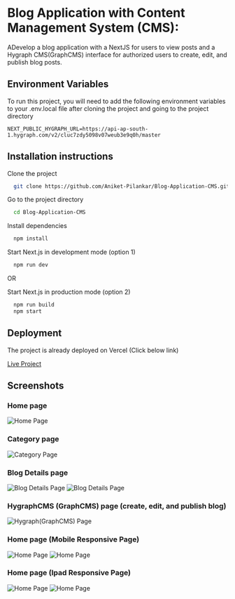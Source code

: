 
# Blog Application with Content Management System (CMS):

ADevelop a blog application with a NextJS for users to view posts and a Hygraph CMS(GraphCMS) interface for authorized users to create, edit, and publish blog posts.


## Environment Variables

To run this project, you will need to add the following environment variables to your .env.local file after cloning the project and going to the project directory

`NEXT_PUBLIC_HYGRAPH_URL=https://api-ap-south-1.hygraph.com/v2/cluc7zdy5098v07weub3e9q0h/master`


## Installation instructions

Clone the project

```bash
  git clone https://github.com/Aniket-Pilankar/Blog-Application-CMS.git
```

Go to the project directory

```bash
  cd Blog-Application-CMS
```

Install dependencies

```bash
  npm install
```

Start Next.js in development mode (option 1)

```bash
  npm run dev
```

OR

Start Next.js in production mode (option 2)
```bash
  npm run build
  npm start
```



## Deployment

The project is already deployed on Vercel (Click below link)

[Live Project](https://blog-application-cms.vercel.app/)


## Screenshots

### Home page 
![Home Page](https://github.com/Aniket-Pilankar/Blog-Application-CMS/blob/main/public/assets/images/Screenshot%202024-03-30%20at%205.38.41%20AM.png)

### Category page 
![Category Page](https://github.com/Aniket-Pilankar/Blog-Application-CMS/blob/main/public/assets/images/Screenshot%202024-03-30%20at%205.39.02%20AM.png)

### Blog Details page 
![Blog Details Page](https://github.com/Aniket-Pilankar/Blog-Application-CMS/blob/main/public/assets/images/Screenshot%202024-03-30%20at%205.39.27%20AM.png)
![Blog Details Page](https://github.com/Aniket-Pilankar/Blog-Application-CMS/blob/main/public/assets/images/Screenshot%202024-03-30%20at%205.40.11%20AM.png)


### HygraphCMS (GraphCMS) page (create, edit, and publish blog)
![Hygraph(GraphCMS) Page](https://github.com/Aniket-Pilankar/Blog-Application-CMS/blob/main/public/assets/images/Screenshot%202024-03-30%20at%205.40.49%20AM.png)

### Home page (Mobile Responsive Page)
![Home Page](https://github.com/Aniket-Pilankar/Blog-Application-CMS/blob/main/public/assets/images/Screenshot%202024-03-30%20at%205.47.49%20AM.png)
![Home Page](https://github.com/Aniket-Pilankar/Blog-Application-CMS/blob/main/public/assets/images/Screenshot%202024-03-30%20at%205.48.01%20AM.png)

### Home page (Ipad Responsive Page)
![Home Page](https://github.com/Aniket-Pilankar/Blog-Application-CMS/blob/main/public/assets/images/Screenshot%202024-03-30%20at%205.48.27%20AM.png)
![Home Page](https://github.com/Aniket-Pilankar/Blog-Application-CMS/blob/main/public/assets/images/Screenshot%202024-03-30%20at%205.48.42%20AM.png)
